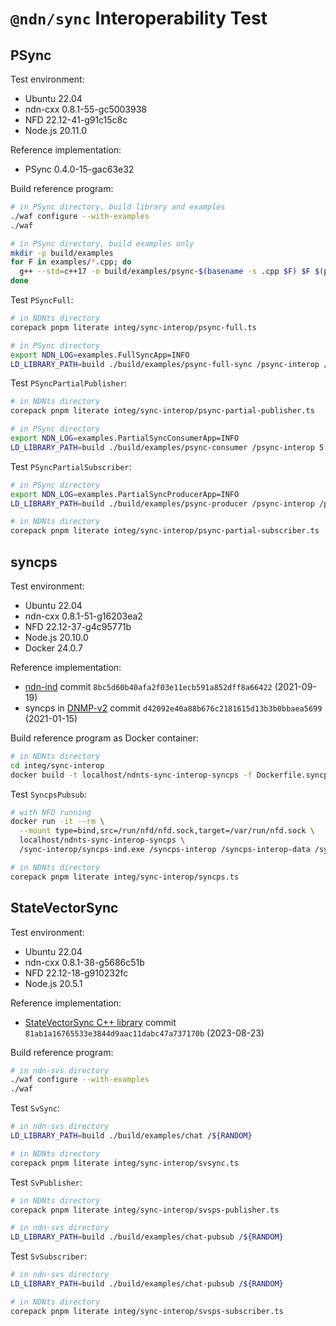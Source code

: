 # `@ndn/sync` Interoperability Test

## PSync

Test environment:

* Ubuntu 22.04
* ndn-cxx 0.8.1-55-gc5003938
* NFD 22.12-41-g91c15c8c
* Node.js 20.11.0

Reference implementation:

* PSync 0.4.0-15-gac63e32

Build reference program:

```bash
# in PSync directory, build library and examples
./waf configure --with-examples
./waf

# in PSync directory, build examples only
mkdir -p build/examples
for F in examples/*.cpp; do
  g++ --std=c++17 -o build/examples/psync-$(basename -s .cpp $F) $F $(pkg-config --cflags --libs libndn-cxx PSync)
done
```

Test `PSyncFull`:

```bash
# in NDNts directory
corepack pnpm literate integ/sync-interop/psync-full.ts

# in PSync directory
export NDN_LOG=examples.FullSyncApp=INFO
LD_LIBRARY_PATH=build ./build/examples/psync-full-sync /psync-interop /psync-memphis/${RANDOM} 10 1000
```

Test `PSyncPartialPublisher`:

```bash
# in NDNts directory
corepack pnpm literate integ/sync-interop/psync-partial-publisher.ts

# in PSync directory
export NDN_LOG=examples.PartialSyncConsumerApp=INFO
LD_LIBRARY_PATH=build ./build/examples/psync-consumer /psync-interop 5
```

Test `PSyncPartialSubscriber`:

```bash
# in PSync directory
export NDN_LOG=examples.PartialSyncProducerApp=INFO
LD_LIBRARY_PATH=build ./build/examples/psync-producer /psync-interop /psync-memphis/${RANDOM} 10 1000

# in NDNts directory
corepack pnpm literate integ/sync-interop/psync-partial-subscriber.ts
```

## syncps

Test environment:

* Ubuntu 22.04
* ndn-cxx 0.8.1-51-g16203ea2
* NFD 22.12-37-g4c95771b
* Node.js 20.10.0
* Docker 24.0.7

Reference implementation:

* [ndn-ind](https://github.com/operantnetworks/ndn-ind) commit `8bc5d60b40afa2f03e11ecb591a852dff8a66422` (2021-09-19)
* syncps in [DNMP-v2](https://github.com/pollere/DNMP-v2) commit `d42092e40a88b676c2181615d13b3b0bbaea5699` (2021-01-15)

Build reference program as Docker container:

```bash
# in NDNts directory
cd integ/sync-interop
docker build -t localhost/ndnts-sync-interop-syncps -f Dockerfile.syncps .
```

Test `SyncpsPubsub`:

```bash
# with NFD running
docker run -it --rm \
  --mount type=bind,src=/run/nfd/nfd.sock,target=/var/run/nfd.sock \
  localhost/ndnts-sync-interop-syncps \
  /sync-interop/syncps-ind.exe /syncps-interop /syncps-interop-data /syncps-interop-data/ind/$RANDOM

# in NDNts directory
corepack pnpm literate integ/sync-interop/syncps.ts
```

## StateVectorSync

Test environment:

* Ubuntu 22.04
* ndn-cxx 0.8.1-38-g5686c51b
* NFD 22.12-18-g910232fc
* Node.js 20.5.1

Reference implementation:

* [StateVectorSync C++ library](https://github.com/named-data/ndn-svs) commit `81ab1a16765533e3844d9aac11dabc47a737170b` (2023-08-23)

Build reference program:

```bash
# in ndn-svs directory
./waf configure --with-examples
./waf
```

Test `SvSync`:

```bash
# in ndn-svs directory
LD_LIBRARY_PATH=build ./build/examples/chat /${RANDOM}

# in NDNts directory
corepack pnpm literate integ/sync-interop/svsync.ts
```

Test `SvPublisher`:

```bash
# in NDNts directory
corepack pnpm literate integ/sync-interop/svsps-publisher.ts

# in ndn-svs directory
LD_LIBRARY_PATH=build ./build/examples/chat-pubsub /${RANDOM}
```

Test `SvSubscriber`:

```bash
# in ndn-svs directory
LD_LIBRARY_PATH=build ./build/examples/chat-pubsub /${RANDOM}

# in NDNts directory
corepack pnpm literate integ/sync-interop/svsps-subscriber.ts
```
